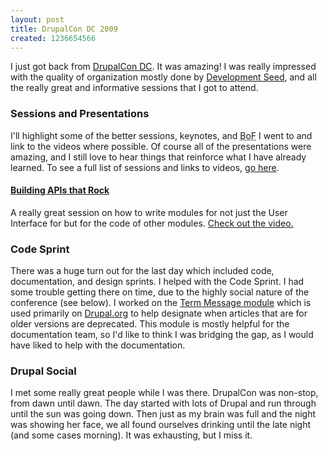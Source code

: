 ```yaml
---
layout: post
title: DrupalCon DC 2009
created: 1236654566
---
```


I just got back from [DrupalCon DC](http://dc2009.drupalcon.org/ "DrupalCon DC").  It was amazing!  I was really impressed with the quality of organization mostly done by [Development Seed](http://www.developmentseed.org/ "Development Seed"), and all the really great and informative sessions that I got to attend.

### Sessions and Presentations ###

I'll highlight some of the better sessions, keynotes, and <acronym title="Birds of a Feather">BoF</acronym> I went to and link to the videos where possible.  Of course all of the presentations were amazing, and I still love to hear things that reinforce what I have already learned.  To see a full list of sessions and links to videos, [go here](http://drupal.org/node/385952 "DrupalCon DC 2009 Sessions and Videos").

#### [Building APIs that Rock](http://dc2009.drupalcon.org/session/building-apis-rock "Building APIs that Rock by Jeff Eaton") ####

A really great session on how to write modules for not just the User Interface for but for the code of other modules.  [Check out the video.](http://www.archive.org/details/DrupalconDc2009-BuildingApisThatRock "Building APIs that Rock by Jeff Eaton")

### Code Sprint ###

There was a huge turn out for the last day which included code, documentation, and design sprints.  I helped with the Code Sprint.  I had some trouble getting there on time, due to the highly social nature of the conference (see below).  I worked on the [Term Message module](http://drupal.org/project/term_message "Term Message") which is used primarily on [Drupal.org](http://drupal.org "Drupal.org") to help designate when articles that are for older versions are deprecated.  This module is mostly helpful for the documentation team, so I'd like to think I was bridging the gap, as I would have liked to help with the documentation.

### Drupal Social ###

I met some really great people while I was there.  DrupalCon was non-stop, from dawn until dawn.  The day started with lots of Drupal and run through until the sun was going down.  Then just as my brain was full and the night was showing her face, we all found ourselves drinking until the late night (and some cases morning).  It was exhausting, but I miss it.

